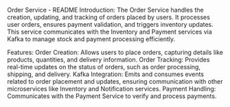 Order Service - README
Introduction:
The Order Service handles the creation, updating, and tracking of orders placed by users. It processes user orders, ensures payment validation, and triggers inventory updates. This service communicates with the Inventory and Payment services via Kafka to manage stock and payment processing efficiently.

Features:
Order Creation: Allows users to place orders, capturing details like products, quantities, and delivery information.
Order Tracking: Provides real-time updates on the status of orders, such as order processing, shipping, and delivery.
Kafka Integration: Emits and consumes events related to order placement and updates, ensuring communication with other microservices like Inventory and Notification services.
Payment Handling: Communicates with the Payment Service to verify and process payments.
